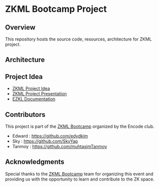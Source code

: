 # ZKML Bootcamp Project

## Overview
This repository hosts the source code, resources, architecture for ZKML project.

## Architecture

## Project Idea

- [ZKML Project Idea](https://docs.google.com/document/d/1PmMvAKmAihpqSknRoWiKW8ROsU0fBXwrQfN-Hi3uWdw/edit)
- [ZKML Project Presentation](https://docs.google.com/presentation/d/1aS5kj-_ssSDmcuPGfo0yLpHuY6UikWU45eEesIFtsOc/edit)
- [EZKL Documentation](https://docs.ezkl.xyz)

## Contributors
This project is part of the [ZKML Bootcamp](https://www.encode.club/zkml-bootcamp) organized by the Encode club.

- Edward : https://github.com/edydkim <br/>
- Sky : https://github.com/SkyYap <br/>
- Tanmoy : https://github.com/muhtasimTanmoy

## Acknowledgments
Special thanks to the [ZKML Bootcamp](https://www.encode.club/zkml-bootcamp) team for organizing this event and providing us with the opportunity to learn and contribute to the ZK space.
